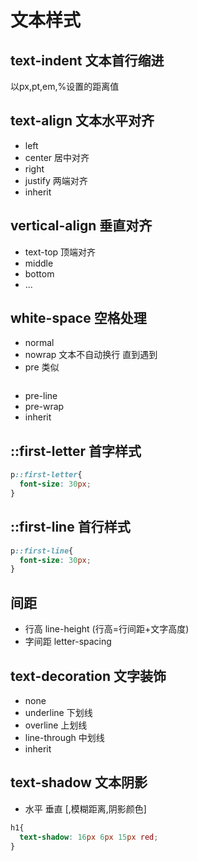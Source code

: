 # 文本样式

## text-indent 文本首行缩进
以px,pt,em,%设置的距离值

## text-align 文本水平对齐
* left
* center 居中对齐
* right
* justify 两端对齐
* inherit

## vertical-align 垂直对齐
* text-top 顶端对齐
* middle
* bottom
* ...

## white-space 空格处理
* normal
* nowrap 文本不自动换行 直到遇到<br/>
* pre 类似<pre>
* pre-line
* pre-wrap
* inherit

## ::first-letter 首字样式
```css
p::first-letter{
  font-size: 30px;
}
```
## ::first-line 首行样式
```css
p::first-line{
  font-size: 30px;
}
```
## 间距
* 行高 line-height (行高=行间距+文字高度)
* 字间距 letter-spacing

## text-decoration 文字装饰
* none
* underline 下划线
* overline 上划线
* line-through 中划线
* inherit

## text-shadow 文本阴影
* 水平 垂直 [,模糊距离,阴影颜色]
```css
h1{
  text-shadow: 16px 6px 15px red;
}
```
